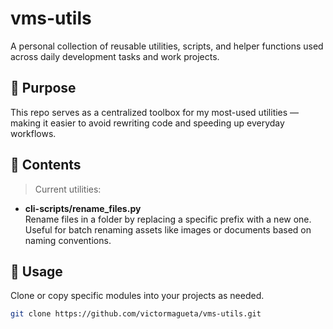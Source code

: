 # vms-utils

A personal collection of reusable utilities, scripts, and helper functions used across daily development tasks and work projects.

## 📌 Purpose

This repo serves as a centralized toolbox for my most-used utilities — making it easier to avoid rewriting code and speeding up everyday workflows.

## 🧰 Contents

> Current utilities:

- **cli-scripts/rename_files.py**  
  Rename files in a folder by replacing a specific prefix with a new one.  
  Useful for batch renaming assets like images or documents based on naming conventions.

## 🚀 Usage

Clone or copy specific modules into your projects as needed.

```bash
git clone https://github.com/victormagueta/vms-utils.git
